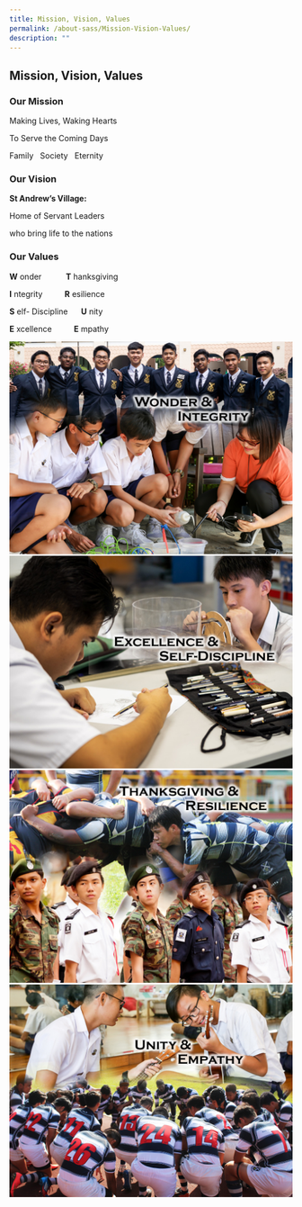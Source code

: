 ```yaml
---
title: Mission, Vision, Values
permalink: /about-sass/Mission-Vision-Values/
description: ""
---
```

## Mission, Vision, Values

### Our Mission 

Making Lives, Waking Hearts

To Serve the Coming Days

Family   Society   Eternity

  

### Our Vision

**St Andrew’s Village:** 

Home of Servant Leaders

who bring life to the nations

  

### Our Values

**W** onder           **T** hanksgiving

**I** ntegrity          **R** esilience

**S** elf- Discipline      **U** nity

**E** xcellence          **E** mpathy

![](/images/Mission4.jpeg)![](/images/Mission.jpeg)
![](/images/Mission2.jpeg) ![](/images/Mission3.jpeg)